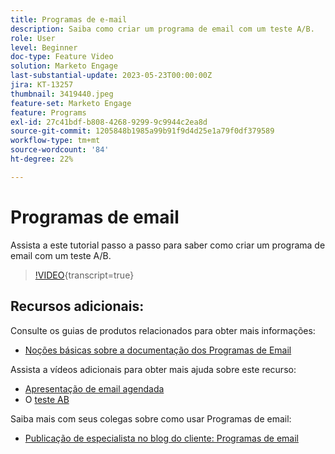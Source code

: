 ```yaml
---
title: Programas de e-mail
description: Saiba como criar um programa de email com um teste A/B.
role: User
level: Beginner
doc-type: Feature Video
solution: Marketo Engage
last-substantial-update: 2023-05-23T00:00:00Z
jira: KT-13257
thumbnail: 3419440.jpeg
feature-set: Marketo Engage
feature: Programs
exl-id: 27c41bdf-b808-4268-9299-9c9944c2ea8d
source-git-commit: 1205848b1985a99b91f9d4d25e1a79f0df379589
workflow-type: tm+mt
source-wordcount: '84'
ht-degree: 22%

---
```


# Programas de email

Assista a este tutorial passo a passo para saber como criar um programa de email com um teste A/B.

>[!VIDEO](https://video.tv.adobe.com/v/3453372/?learn=on&captions=por_br){transcript=true}


## Recursos adicionais:

Consulte os guias de produtos relacionados para obter mais informações:
* [Noções básicas sobre a documentação dos Programas de Email](https://experienceleague.adobe.com/docs/marketo/using/product-docs/email-marketing/email-programs/creating-an-email-program/understanding-email-programs.html?lang=pt-BR)

Assista a vídeos adicionais para obter mais ajuda sobre este recurso:
* [Apresentação de email agendada](https://experienceleague.adobe.com/docs/marketo-learn/tutorials/email-marketing/scheduled-email-watch.html?lang=pt-BR)
* O [teste AB](https://experienceleague.adobe.com/docs/marketo-learn/tutorials/email-marketing/ab-testing-watch.html?lang=pt-BR)

Saiba mais com seus colegas sobre como usar Programas de email:
* [Publicação de especialista no blog do cliente: Programas de email](https://nation.marketo.com/t5/product-blogs/marketo-success-series-email-programs/ba-p/304968)
